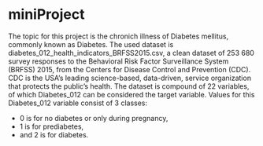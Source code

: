 # miniProject
The topic for this project is the chronich illness of Diabetes mellitus, commonly known as Diabetes. The used dataset is diabetes_012_health_indicators_BRFSS2015.csv, a clean dataset of 253 680 survey responses to the Behavioral Risk Factor Surveillance System (BRFSS) 2015, from the Centers for Disease Control and Prevention (CDC). CDC is the USA’s leading science-based, data-driven, service organization that protects the public’s health.
The dataset is compound of 22 variables, of which Diabetes_012 can be considered the target variable. Values for this Diabetes_012 variable consist of 3 classes:

   - 0 is for no diabetes or only during pregnancy,
   - 1 is for prediabetes,
   - and 2 is for diabetes.

